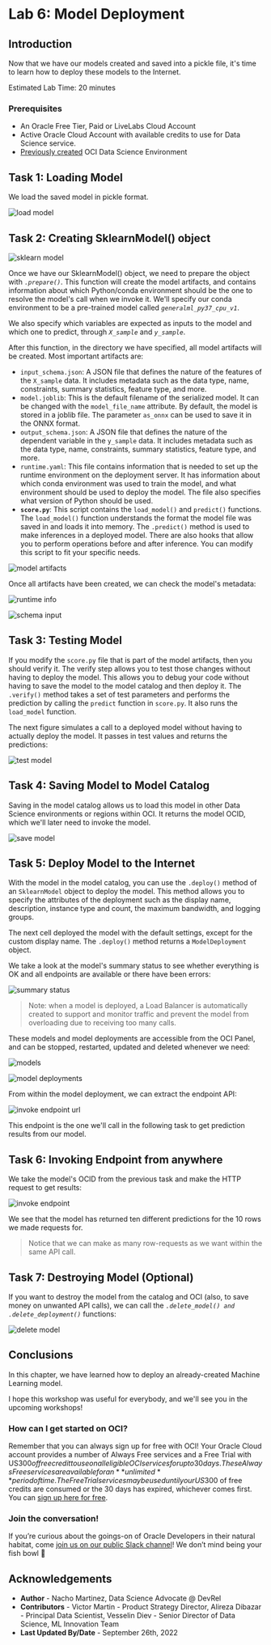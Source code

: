 # Lab 6: Model Deployment

## Introduction

Now that we have our models created and saved into a pickle file, it's time to learn how to deploy these models to the Internet.

Estimated Lab Time: 20 minutes

### Prerequisites

* An Oracle Free Tier, Paid or LiveLabs Cloud Account
* Active Oracle Cloud Account with available credits to use for Data Science service.
* [Previously created](https://github.com/oracle-devrel/redbull-pit-strategy/blob/dev/hols/pitstrategy/infra/infra.md) OCI Data Science Environment


## Task 1: Loading Model

We load the saved model in pickle format.

![load model](./images/loadingmodel.png)

## Task 2: Creating SklearnModel() object

![sklearn model](./images/sklearnmodel.png)

Once we have our SklearnModel() object, we need to prepare the object with _`.prepare()`_. This function will create the model artifacts, and contains information about which Python/conda environment should be the one to resolve the model's call when we invoke it. We'll specify our conda environment to be a pre-trained model called _`generalml_py37_cpu_v1`_.

We also specify which variables are expected as inputs to the model and which one to predict, through _`X_sample`_ and _`y_sample`_.

After this function, in the directory we have specified, all model artifacts will be created. Most important artifacts are:
- `input_schema.json`: A JSON file that defines the nature of the features of the `X_sample` data. It includes metadata such as the data type, name, constraints, summary statistics, feature type, and more.
- `model.joblib`: This is the default filename of the serialized model. It can be changed with the `model_file_name` attribute. By default, the model is stored in a joblib file. The parameter `as_onnx` can be used to save it in the ONNX format.
- `output_schema.json`: A JSON file that defines the nature of the dependent variable in the `y_sample` data. It includes metadata such as the data type, name, constraints, summary statistics, feature type, and more.
- `runtime.yaml`: This file contains information that is needed to set up the runtime environment on the deployment server. It has information about which conda environment was used to train the model, and what environment should be used to deploy the model. The file also specifies what version of Python should be used.
- **`score.py`**: This script contains the `load_model()` and `predict()` functions. The `load_model()` function understands the format the model file was saved in and loads it into memory. The `.predict()` method is used to make inferences in a deployed model. There are also hooks that allow you to perform operations before and after inference. You can modify this script to fit your specific needs.

![model artifacts](./images/modelartifacts.png)

Once all artifacts have been created, we can check the model's metadata:

![runtime info](./images/runtime_info.png)

![schema input](./images/schema_input.png)

## Task 3: Testing Model


If you modify the `score.py` file that is part of the model artifacts, then you should verify it. The verify step allows you to test those changes without having to deploy the model. This allows you to debug your code without having to save the model to the model catalog and then deploy it. The `.verify()` method takes a set of test parameters and performs the prediction by calling the `predict` function in `score.py`. It also runs the `load_model` function.

The next figure simulates a call to a deployed model without having to actually deploy the model. It passes in test values and returns the predictions:

![test model](./images/testingmodel.png)

## Task 4: Saving Model to Model Catalog

Saving in the model catalog allows us to load this model in other Data Science environments or regions within OCI. It returns the model OCID, which we'll later need to invoke the model.

![save model](./images/modelsave.png)


## Task 5: Deploy Model to the Internet

With the model in the model catalog, you can use the `.deploy()` method of an `SklearnModel` object to deploy the model. This method allows you to specify the attributes of the deployment such as the display name, description, instance type and count, the maximum bandwidth, and logging groups.

The next cell deployed the model with the default settings, except for the custom display name. The `.deploy()` method returns a `ModelDeployment` object.

We take a look at the model's summary status to see whether everything is OK and all endpoints are available or there have been errors:

![summary status](./images/summarystatus.png)

> Note: when a model is deployed, a Load Balancer is automatically created to support and monitor traffic and prevent the model from overloading due to receiving too many calls.

These models and model deployments are accessible from the OCI Panel, and can be stopped, restarted, updated and deleted whenever we need:

![models](./images/models.png)

![model deployments](./images/model_deployments.png)

From within the model deployment, we can extract the endpoint API: 

![invoke endpoint url](./images/invoking_endpoint_url.png)

This endpoint is the one we'll call in the following task to get prediction results from our model.

## Task 6: Invoking Endpoint from anywhere

We take the model's OCID from the previous task and make the HTTP request to get results:

![invoke endpoint](./images/invoking_endpoint.png)

We see that the model has returned ten different predictions for the 10 rows we made requests for.

> Notice that we can make as many row-requests as we want within the same API call.

## Task 7: Destroying Model (Optional)

If you want to destroy the model from the catalog and OCI (also, to save money on unwanted API calls), we can call the _`.delete_model() and .delete_deployment()`_ functions:

![delete model](./images/delete_model.png)

## Conclusions

In this chapter, we have learned how to deploy an already-created Machine Learning model.

I hope this workshop was useful for everybody, and we'll see you in the upcoming workshops!

### How can I get started on OCI?

Remember that you can always sign up for free with OCI! Your Oracle Cloud account provides a number of Always Free services and a Free Trial with US$300 of free credit to use on all eligible OCI services for up to 30 days. These Always Free services are available for an **unlimited** period of time. The Free Trial services may be used until your US$300 of free credits are consumed or the 30 days has expired, whichever comes first. You can [sign up here for free](https://signup.cloud.oracle.com/?language=en&sourceType=:ow:de:te::::&intcmp=:ow:de:te::::).

### Join the conversation!

If you’re curious about the goings-on of Oracle Developers in their natural habitat, come [join us on our public Slack channel](https://bit.ly/devrel_slack)! We don’t mind being your fish bowl 🐠



## Acknowledgements

* **Author** - Nacho Martinez, Data Science Advocate @ DevRel
* **Contributors** - Victor Martin - Product Strategy Director, Alireza Dibazar - Principal Data Scientist, Vesselin Diev - Senior Director of Data Science, ML Innovation Team
* **Last Updated By/Date** - September 26th, 2022
